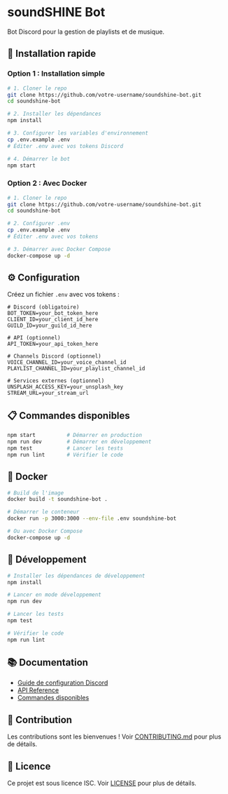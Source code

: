# soundSHINE Bot

Bot Discord pour la gestion de playlists et de musique.

## 🚀 Installation rapide

### Option 1 : Installation simple

```bash
# 1. Cloner le repo
git clone https://github.com/votre-username/soundshine-bot.git
cd soundshine-bot

# 2. Installer les dépendances
npm install

# 3. Configurer les variables d'environnement
cp .env.example .env
# Éditer .env avec vos tokens Discord

# 4. Démarrer le bot
npm start
```

### Option 2 : Avec Docker

```bash
# 1. Cloner le repo
git clone https://github.com/votre-username/soundshine-bot.git
cd soundshine-bot

# 2. Configurer .env
cp .env.example .env
# Éditer .env avec vos tokens

# 3. Démarrer avec Docker Compose
docker-compose up -d
```

## ⚙️ Configuration

Créez un fichier `.env` avec vos tokens :

```env
# Discord (obligatoire)
BOT_TOKEN=your_bot_token_here
CLIENT_ID=your_client_id_here
GUILD_ID=your_guild_id_here

# API (optionnel)
API_TOKEN=your_api_token_here

# Channels Discord (optionnel)
VOICE_CHANNEL_ID=your_voice_channel_id
PLAYLIST_CHANNEL_ID=your_playlist_channel_id

# Services externes (optionnel)
UNSPLASH_ACCESS_KEY=your_unsplash_key
STREAM_URL=your_stream_url
```

## 📋 Commandes disponibles

```bash
npm start          # Démarrer en production
npm run dev        # Démarrer en développement
npm test           # Lancer les tests
npm run lint       # Vérifier le code
```

## 🐳 Docker

```bash
# Build de l'image
docker build -t soundshine-bot .

# Démarrer le conteneur
docker run -p 3000:3000 --env-file .env soundshine-bot

# Ou avec Docker Compose
docker-compose up -d
```

## 🔧 Développement

```bash
# Installer les dépendances de développement
npm install

# Lancer en mode développement
npm run dev

# Lancer les tests
npm test

# Vérifier le code
npm run lint
```

## 📚 Documentation

- [Guide de configuration Discord](docs/discord-setup.md)
- [API Reference](docs/api.md)
- [Commandes disponibles](docs/commands.md)

## 🤝 Contribution

Les contributions sont les bienvenues ! Voir [CONTRIBUTING.md](CONTRIBUTING.md) pour plus de détails.

## 📄 Licence

Ce projet est sous licence ISC. Voir [LICENSE](LICENSE) pour plus de détails.

